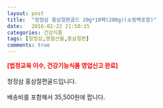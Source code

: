 ```yaml
---
layout: post
title:  "청정삼 홍삼절편골드 20g*10팩(200g)(쇼핑백포함)"
date:   2016-02-22 21:50:15
categories: 건강식품
tags: [청정삼,명절선물,홍삼절편]
comments: true
---
```


<strong><span style="color: rgb(255, 0, 0);">[법정교육 이수, 건강기능식품 영업신고 완료]</span></strong>
<br><br>
청정삼 홍삼절편골드입니다.
<br><br>
배송비를 포함해서 35,500원에 팝니다.
<br>
<br>
<img class="image" src="https://2.bp.blogspot.com/-MQYx7GogE2k/W-nwrPwb1EI/AAAAAAAAAyA/UQBGpMNMmrQbtHG1Qe1gkfyWlIfreZ7QgCLcBGAs/s320/4573564.jpg" alt=""/>
<br>
<br>
<img class="image" src="http://www.nbbang.co.kr/data/webedit/20170919153059_bclqjjpt.jpg" alt=""/>  